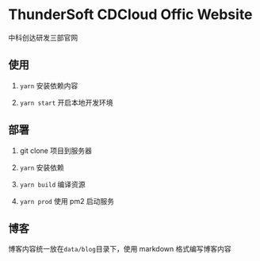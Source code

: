 # ThunderSoft CDCloud Offic Website

中科创达研发三部官网

## 使用

1. `yarn` 安装依赖内容

2. `yarn start` 开启本地开发环境

## 部署

1. git clone 项目到服务器

2. `yarn` 安装依赖

3. `yarn build` 编译资源

4. `yarn prod` 使用 pm2 启动服务

## 博客

博客内容统一放在`data/blog`目录下，使用 markdown 格式编写博客内容
